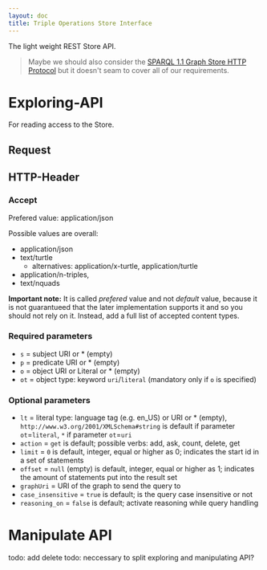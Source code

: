 ```yaml
---
layout: doc
title: Triple Operations Store Interface
---
```


The light weight REST Store API.

> Maybe we should also consider the [SPARQL 1.1 Graph Store HTTP Protocol](http://www.w3.org/TR/2013/REC-sparql11-http-rdf-update-20130321/) but it doesn't seam to cover all of our requirements.

# Exploring-API

For reading access to the Store.

## Request

## HTTP-Header

### Accept

Prefered value: application/json

Possible values are overall: 

- application/json
- text/turtle
  - alternatives: application/x-turtle, application/turtle
- application/n-triples, 
- text/nquads

**Important note:** It is called *prefered* value and not *default* value, because it is not guarantueed that the later implementation supports it and so you should not rely on it. Instead, add a full list of accepted content types.

### Required parameters

- `s` = subject URI or * (empty)
- `p` = predicate URI or * (empty)
- `o` = object URI or Literal or * (empty)
- `ot` = object type: keyword `uri`/`literal` (mandatory only if `o` is specified)

### Optional parameters

- `lt` = literal type: language tag (e.g. en_US) or URI or * (empty), `http://www.w3.org/2001/XMLSchema#string` is default if parameter `ot`=`literal`, `*` if parameter `ot`=`uri`
- `action` = `get` is default; possible verbs: add, ask, count, delete, get
- `limit` = `0` is default, integer, equal or higher as 0; indicates the start id in a set of statements
- `offset` = `null` (empty) is default, integer, equal or higher as 1; indicates the amount of statements put into the result set
- `graphUri` = URI of the graph to send the query to
- `case_insensitive` = `true` is default; is the query case insensitive or not
- `reasoning_on` = `false` is default; activate reasoning while query handling

# Manipulate API

todo: add delete
todo: neccessary to split exploring and manipulating API?
